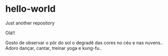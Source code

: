 # hello-world
Just another repository

Olá!!

Gosto de observar o pôr do sol o degradê das cores no céu e nas nuvens..
Adoro dançar, cantar, treinar yoga e kung-fu..
